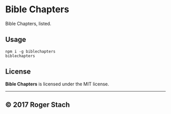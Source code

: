 # Bible Chapters
Bible Chapters, listed.

## Usage
```
npm i -g biblechapters
biblechapters
```

## License
**Bible Chapters** is licensed under the MIT license.

___

## © 2017 Roger Stach
